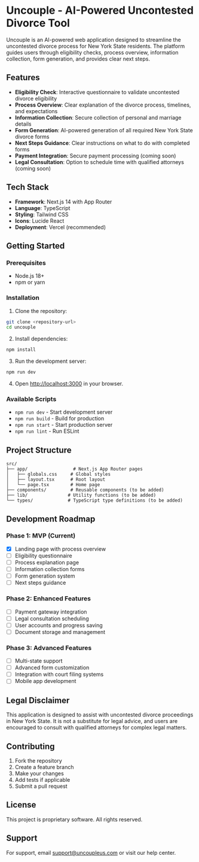 # Uncouple - AI-Powered Uncontested Divorce Tool

Uncouple is an AI-powered web application designed to streamline the uncontested divorce process for New York State residents. The platform guides users through eligibility checks, process overview, information collection, form generation, and provides clear next steps.

## Features

- **Eligibility Check**: Interactive questionnaire to validate uncontested divorce eligibility
- **Process Overview**: Clear explanation of the divorce process, timelines, and expectations
- **Information Collection**: Secure collection of personal and marriage details
- **Form Generation**: AI-powered generation of all required New York State divorce forms
- **Next Steps Guidance**: Clear instructions on what to do with completed forms
- **Payment Integration**: Secure payment processing (coming soon)
- **Legal Consultation**: Option to schedule time with qualified attorneys (coming soon)

## Tech Stack

- **Framework**: Next.js 14 with App Router
- **Language**: TypeScript
- **Styling**: Tailwind CSS
- **Icons**: Lucide React
- **Deployment**: Vercel (recommended)

## Getting Started

### Prerequisites

- Node.js 18+ 
- npm or yarn

### Installation

1. Clone the repository:
```bash
git clone <repository-url>
cd uncouple
```

2. Install dependencies:
```bash
npm install
```

3. Run the development server:
```bash
npm run dev
```

4. Open [http://localhost:3000](http://localhost:3000) in your browser.

### Available Scripts

- `npm run dev` - Start development server
- `npm run build` - Build for production
- `npm run start` - Start production server
- `npm run lint` - Run ESLint

## Project Structure

```
src/
├── app/                 # Next.js App Router pages
│   ├── globals.css     # Global styles
│   ├── layout.tsx      # Root layout
│   └── page.tsx        # Home page
├── components/         # Reusable components (to be added)
├── lib/               # Utility functions (to be added)
└── types/             # TypeScript type definitions (to be added)
```

## Development Roadmap

### Phase 1: MVP (Current)
- [x] Landing page with process overview
- [ ] Eligibility questionnaire
- [ ] Process explanation page
- [ ] Information collection forms
- [ ] Form generation system
- [ ] Next steps guidance

### Phase 2: Enhanced Features
- [ ] Payment gateway integration
- [ ] Legal consultation scheduling
- [ ] User accounts and progress saving
- [ ] Document storage and management

### Phase 3: Advanced Features
- [ ] Multi-state support
- [ ] Advanced form customization
- [ ] Integration with court filing systems
- [ ] Mobile app development

## Legal Disclaimer

This application is designed to assist with uncontested divorce proceedings in New York State. It is not a substitute for legal advice, and users are encouraged to consult with qualified attorneys for complex legal matters.

## Contributing

1. Fork the repository
2. Create a feature branch
3. Make your changes
4. Add tests if applicable
5. Submit a pull request

## License

This project is proprietary software. All rights reserved.

## Support

For support, email support@uncoupleus.com or visit our help center. 